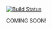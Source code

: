 [![Build Status](https://secure.travis-ci.org/johnbeynon/bankr.png?branch=master)](https://travis-ci.org/johnbeynon/bankr)

COMING SOON!
